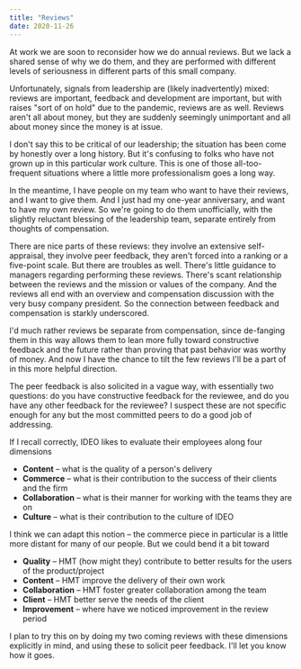 ```yaml
---
title: "Reviews"
date: 2020-11-26
---
```


At work we are soon to reconsider how we do annual reviews. But we lack a shared sense of why we do them, and they are performed with different levels of seriousness in different parts of this small company.

Unfortunately, signals from leadership are (likely inadvertently) mixed: reviews are important, feedback and development are important, but with raises "sort of on hold" due to the pandemic, reviews are as well. Reviews aren't all about money, but they are suddenly seemingly unimportant and all about money since the money is at issue.

I don't say this to be critical of our leadership; the situation has been come by honestly over a long history. But it's confusing to folks who have not grown up in this particular work culture. This is one of those all-too-frequent situations where a little more professionalism goes a long way.

In the meantime, I have people on my team who want to have their reviews, and I want to give them. And I just had my one-year anniversary, and want to have my own review. So we're going to do them unofficially, with the slightly reluctant blessing of the leadership team, separate entirely from thoughts of compensation.

There are nice parts of these reviews: they involve an extensive self-appraisal, they involve peer feedback, they aren't forced into a ranking or a five-point scale. But there are troubles as well. There's little guidance to managers regarding performing these reviews. There's scant relationship between the reviews and the mission or values of the company. And the reviews all end with an overview and compensation discussion with the very busy company president. So the connection between feedback and compensation is starkly underscored.

I'd much rather reviews be separate from compensation, since de-fanging them in this way allows them to lean more fully toward constructive feedback and the future rather than proving that past behavior was worthy of money. And now I have the chance to tilt the few reviews I'll be a part of in this more helpful direction.

The peer feedback is also solicited in a vague way, with essentially two questions: do you have constructive feedback for the reviewee, and do you have any other feedback for the reviewee? I suspect these are not specific enough for any but the most committed peers to do a good job of addressing.

If I recall correctly, IDEO likes to evaluate their employees along four dimensions

- **Content** – what is the quality of a person's delivery
- **Commerce** – what is their contribution to the success of their clients and the firm
- **Collaboration** – what is their manner for working with the teams they are on
- **Culture** – what is their contribution to the culture of IDEO

I think we can adapt this notion – the commerce piece in particular is a little more distant for many of our people. But we could bend it a bit toward

- **Quality** – HMT (how might they) contribute to better results for the users of the product/project
- **Content** – HMT improve the delivery of their own work
- **Collaboration** – HMT foster greater collaboration among the team
- **Client** – HMT better serve the needs of the client
- **Improvement** – where have we noticed improvement in the review period

I plan to try this on by doing my two coming reviews with these dimensions explicitly in mind, and using these to solicit peer feedback. I'll let you know how it goes.
